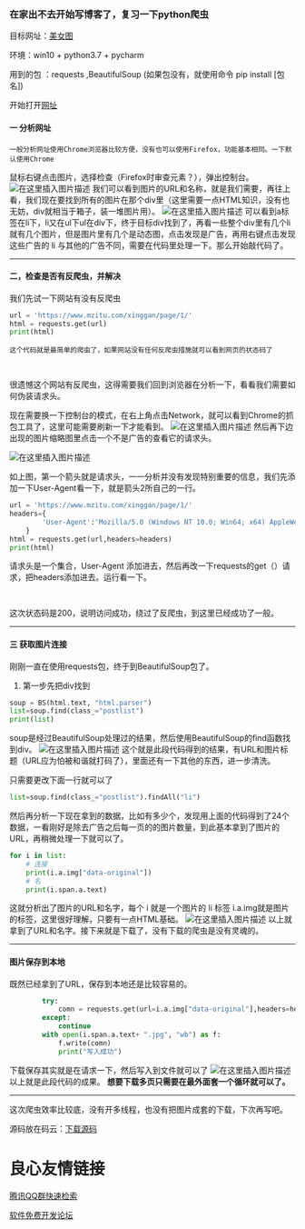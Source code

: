 ### 在家出不去开始写博客了，复习一下python爬虫
目标网址：[美女图](https://www.mzitu.com/xinggan/page/1/)

环境：win10 + python3.7 + pycharm

用到的包 ：requests ,BeautifulSoup (如果包没有，就使用命令 pip install [包名])

开始打开[网址](https://www.mzitu.com/xinggan/page/1/)
#### 一 分析网址
	一般分析网址使用Chrome浏览器比较方便，没有也可以使用Firefox，功能基本相同。一下默认使用Chrome
	
鼠标右键点击图片，选择检查（Firefox时审查元素？），弹出控制台。
![在这里插入图片描述](https://images.gitee.com/uploads/images/2020/0305/001355_b042d708_2274535.png)
我们可以看到图片的URL和名称，就是我们需要，再往上看，我们现在要找到所有的图片在那个div里（这里需要一点HTML知识，没有也无妨，div就相当于箱子，装一堆图片用）。
![在这里插入图片描述](https://images.gitee.com/uploads/images/2020/0305/001355_256970b3_2274535.png)
可以看到a标签在li下，li又在ul下ul在div下，终于目标div找到了，再看一些整个div里有几个li就有几个图片，但是图片里有几个是动态图，点击发现是广告，再用右键点击发现这些广告的 li 与其他的广告不同，需要在代码里处理一下。那么开始敲代码了。

---
#### 二，检查是否有反爬虫，并解决
我们先试一下网站有没有反爬虫

```python
url = 'https://www.mzitu.com/xinggan/page/1/'
html = requests.get(url)
print(html)
```
    这个代码就是最简单的爬虫了，如果网站没有任何反爬虫措施就可以看到网页的状态码了

```python
 
```
很遗憾这个网站有反爬虫，这得需要我们回到浏览器在分析一下，看看我们需要如何伪装请求头。

现在需要换一下控制台的模式，在右上角点击Network，就可以看到Chrome的抓包工具了，这里可能需要刷新一下才能看到。
![在这里插入图片描述](https://images.gitee.com/uploads/images/2020/0305/001355_37761762_2274535.jpeg)
然后再下边出现的图片缩略图里点击一个不是广告的查看它的请求头。

![在这里插入图片描述](https://images.gitee.com/uploads/images/2020/0305/001355_af313dc7_2274535.png)

如上图，第一个箭头就是请求头，一一分析并没有发现特别重要的信息，我们先添加一下User-Agent看一下，就是箭头2所自己的一行。

```python
url = 'https://www.mzitu.com/xinggan/page/1/'
headers={
        'User-Agent':'Mozilla/5.0 (Windows NT 10.0; Win64; x64) AppleWebKit/537.36 (KHTML, like Gecko) Chrome/75.0.3770.142 Safari/537.36'
    }
html = requests.get(url,headers=headers)
print(html)

```
请求头是一个集合，User-Agent 添加进去，然后再改一下requests的get（）请求，把headers添加进去。运行看一下。

```python
 
```
这次状态码是200，说明访问成功，绕过了反爬虫，到这里已经成功了一般。

---
#### 三 获取图片连接
刚刚一直在使用requests包，终于到BeautifulSoup包了。

 1. 第一步先把div找到
 

```python
soup = BS(html.text, "html.parser")
list=soup.find(class_="postlist")
print(list)
```
soup是经过BeautifulSoup处理过的结果，然后使用BeautifulSoup的find函数找到div。
![在这里插入图片描述](https://images.gitee.com/uploads/images/2020/0305/001355_c3c726b6_2274535.png)
这个就是此段代码得到的结果，有URL和图片标题（URL应为怕被和谐就打码了），里面还有一下其他的东西，进一步清洗。

只需要更改下面一行就可以了

```python
list=soup.find(class_="postlist").findAll("li")
```
然后再分析一下现在拿到的数据，比如有多少个，发现用上面的代码得到了24个数据，一看刚好是除去广告之后每一页的的图片数量，到此基本拿到了图片的URL，再稍微处理一下就可以了。

```python
for i in list:
    # 连接
    print(i.a.img["data-original"])
    # 名
    print(i.span.a.text)
```
这就分析出了图片的URL和名字，每个 i 就是一个图片的 li 标签 i.a.img就是图片的标签，这里很好理解，只要有一点HTML基础。
![在这里插入图片描述](https://images.gitee.com/uploads/images/2020/0305/001355_9c78ca48_2274535.png)
以上就拿到了URL和名字。接下来就是下载了，没有下载的爬虫是没有灵魂的。

---
#### 图片保存到本地
既然已经拿到了URL，保存到本地还是比较容易的。

```python
        try:
            comn = requests.get(url=i.a.img["data-original"],headers=headerssss).content
        except:
            continue
        with open(i.span.a.text+ ".jpg", "wb") as f:
            f.write(comn)
            print("写入成功")
```

下载保存其实就是在请求一下，然后写入到文件就可以了
![在这里插入图片描述](https://images.gitee.com/uploads/images/2020/0305/001355_65e4b199_2274535.png)
以上就是此段代码的成果。
 **想要下载多页只需要在最外面套一个循环就可以了。**
 
---

这次爬虫效率比较底，没有开多线程，也没有把图片成套的下载，下次再写吧。

源码放在码云：[下载源码](https://gitee.com/aibidemayun/spider.git)


 # 良心友情链接

[腾讯QQ群快速检索](http://u.720life.cn/s/8cf73f7c)

[软件免费开发论坛](http://u.720life.cn/s/bbb01dc0)